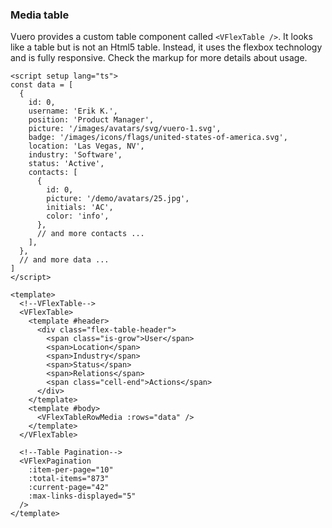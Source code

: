 ### Media table

Vuero provides a custom table component called `<VFlexTable />`.
It looks like a table but is not an Html5 table.
Instead, it uses the flexbox technology and is fully responsive.
Check the markup for more details about usage.

<!--code-->

```vue
<script setup lang="ts">
const data = [
  {
    id: 0,
    username: 'Erik K.',
    position: 'Product Manager',
    picture: '/images/avatars/svg/vuero-1.svg',
    badge: '/images/icons/flags/united-states-of-america.svg',
    location: 'Las Vegas, NV',
    industry: 'Software',
    status: 'Active',
    contacts: [
      {
        id: 0,
        picture: '/demo/avatars/25.jpg',
        initials: 'AC',
        color: 'info',
      },
      // and more contacts ...
    ],
  },
  // and more data ...
]
</script>

<template>
  <!--VFlexTable-->
  <VFlexTable>
    <template #header>
      <div class="flex-table-header">
        <span class="is-grow">User</span>
        <span>Location</span>
        <span>Industry</span>
        <span>Status</span>
        <span>Relations</span>
        <span class="cell-end">Actions</span>
      </div>
    </template>
    <template #body>
      <VFlexTableRowMedia :rows="data" />
    </template>
  </VFlexTable>

  <!--Table Pagination-->
  <VFlexPagination
    :item-per-page="10"
    :total-items="873"
    :current-page="42"
    :max-links-displayed="5"
  />
</template>
```

<!--/code-->
